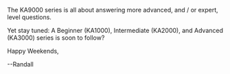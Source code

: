 The KA9000 series is all about answering more advanced, and / or expert, level questions.

Yet stay tuned: A Beginner (KA1000), Intermediate (KA2000), and Advanced (KA3000) series is soon to follow?


Happy Weekends,

--Randall

